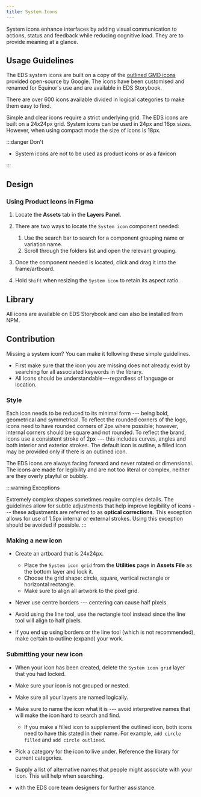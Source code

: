 ```yaml
---
title: System Icons
---
```


System icons enhance interfaces by adding visual communication to actions, status and feedback while reducing cognitive load. They are to provide meaning at a glance.

## Usage Guidelines

The EDS system icons are built on a copy of the [outlined GMD icons](https://fonts.google.com/icons?icon.set=Material+Icons&icon.style=Outlined) provided open-source by Google. The icons have been customised and renamed for Equinor's use and are available in EDS Storybook.

There are over 600 icons available divided in logical categories to make them easy to find.

Simple and clear icons require a strict underlying grid. The EDS icons are built on a 24x24px grid. System icons can be used in 24px and 16px sizes. However, when using compact mode the size of icons is 18px.

:::danger Don't

- System icons are not to be used as product icons or as a favicon

:::

## Design

### Using Product Icons in Figma

1.  Locate the **Assets** tab in the **Layers Panel**.
2.  There are two ways to locate the `System icon` component needed:
    1.  Use the search bar to search for a component grouping name or variation name.
    2.  Scroll through the folders list and open the relevant grouping.

3.  Once the component needed is located, click and drag it into the frame/artboard.
4.  Hold `Shift` when resizing the `System icon` to retain its aspect ratio.

## Library

All icons are available on EDS Storybook and can also be installed from NPM.

## Contribution

Missing a system icon? You can make it following these simple guidelines.

- First make sure that the icon you are missing does not already exist by searching for all associated keywords in the library.
- All icons should be understandable---regardless of language or location.

### Style

Each icon needs to be reduced to its minimal form --- being bold, geometrical and symmetrical. To reflect the rounded corners of the logo, icons need to have rounded corners of 2px where possible; however, internal corners should be square and not rounded. To reflect the brand, icons use a consistent stroke of 2px --- this includes curves, angles and both interior and exterior strokes. The default icon is outline, a filled icon may be provided only if there is an outlined icon.

The EDS icons are always facing forward and never rotated or dimensional. The icons are made for legibility and are not too literal or complex, neither are they overly playful or bubbly.

:::warning Exceptions

Extremely complex shapes sometimes require complex details. The guidelines allow for subtle adjustments that help improve legibility of icons --- these adjustments are referred to as **optical corrections**. This exception allows for use of 1.5px internal or external strokes. Using this exception should be avoided if possible.
:::

### Making a new icon

- Create an artboard that is 24x24px.
  - Place the `System icon grid` from the **Utilities** page in **Assets File** as the bottom layer and lock it.
  - Choose the grid shape: circle, square, vertical rectangle or horizontal rectangle.
  - Make sure to align all artwork to the pixel grid.

- Never use centre borders --- centering can cause half pixels.
- Avoid using the line tool, use the rectangle tool instead since the line tool will align to half pixels.
- If you end up using borders or the line tool (which is not recommended), make certain to outline (expand) your work.

### Submitting your new icon

- When your icon has been created, delete the `System icon grid` layer that you had locked.
- Make sure your icon is not grouped or nested.
- Make sure all your layers are named logically.
- Make sure to name the icon what it is --- avoid interpretive names that will make the icon hard to search and find.
  - If you make a filled icon to supplement the outlined icon, both icons need to have this stated in their name. For example, `add circle filled` and `add circle outlined`.

- Pick a category for the icon to live under. Reference the library for current categories.
- Supply a list of alternative names that people might associate with your icon. This will help when searching.
- with the EDS core team designers for further assistance.